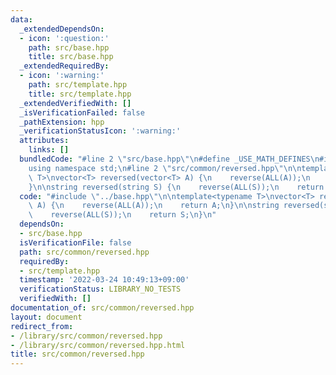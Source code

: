 ```yaml
---
data:
  _extendedDependsOn:
  - icon: ':question:'
    path: src/base.hpp
    title: src/base.hpp
  _extendedRequiredBy:
  - icon: ':warning:'
    path: src/template.hpp
    title: src/template.hpp
  _extendedVerifiedWith: []
  _isVerificationFailed: false
  _pathExtension: hpp
  _verificationStatusIcon: ':warning:'
  attributes:
    links: []
  bundledCode: "#line 2 \"src/base.hpp\"\n#define _USE_MATH_DEFINES\n#include <bits/stdc++.h>\n\
    using namespace std;\n#line 2 \"src/common/reversed.hpp\"\n\ntemplate<typename\
    \ T>\nvector<T> reversed(vector<T> A) {\n    reverse(ALL(A));\n    return A;\n\
    }\n\nstring reversed(string S) {\n    reverse(ALL(S));\n    return S;\n}\n"
  code: "#include \"../base.hpp\"\n\ntemplate<typename T>\nvector<T> reversed(vector<T>\
    \ A) {\n    reverse(ALL(A));\n    return A;\n}\n\nstring reversed(string S) {\n\
    \    reverse(ALL(S));\n    return S;\n}\n"
  dependsOn:
  - src/base.hpp
  isVerificationFile: false
  path: src/common/reversed.hpp
  requiredBy:
  - src/template.hpp
  timestamp: '2022-03-24 10:49:13+09:00'
  verificationStatus: LIBRARY_NO_TESTS
  verifiedWith: []
documentation_of: src/common/reversed.hpp
layout: document
redirect_from:
- /library/src/common/reversed.hpp
- /library/src/common/reversed.hpp.html
title: src/common/reversed.hpp
---
```

